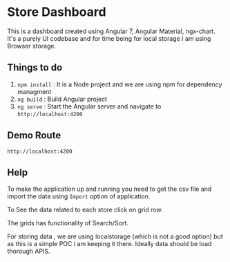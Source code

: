 # Store Dashboard
  This is a dashboard created using Angular 7, Angular Material, ngx-chart. It's a purely UI codebase and for time being for local storage I am using Browser storage. 

## Things to do

1) `npm install` : It is a Node project and we are using npm for dependency managment
2) `ng build` : Build Angular project
3) `ng serve` : Start the Angular server and navigate to `http://localhost:4200`


## Demo Route
`http://localhost:4200`

## Help

To make the application up and running you need to get the csv file and import the data using `Import` option of application.

To See the data related to each store click on grid row.

The grids has functionality of Search/Sort.

For storing data , we are using localstorage (which is not a good option) but as this is a simple POC i am keeping it there. Ideally data should be load thorough APIS.
